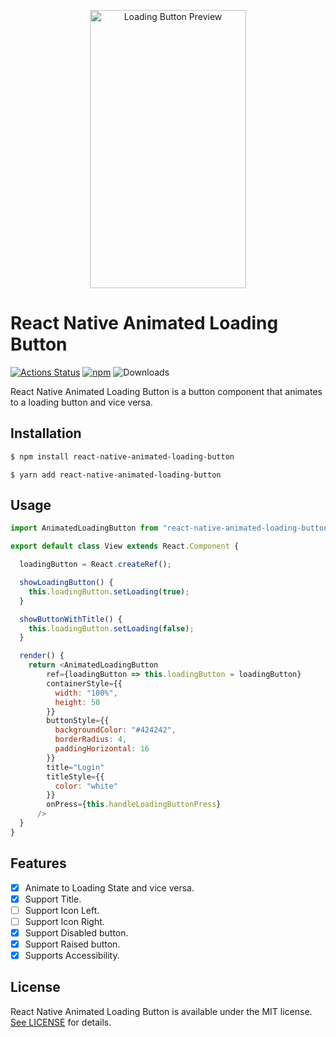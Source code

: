 <p align="center">
<a href="https://github.com/philip-bui/react-native-animated-loading-button/raw/master/.github/images/loading-button.png"><img src="https://github.com/philip-bui/react-native-animated-loading-button/raw/master/.github/images/loading-button.png" title="Loading Button Preview" height="445" width="250"></a>
</p>

# React Native Animated Loading Button
[![Actions Status](https://github.com/philip-bui/react-native-animated-loading-button/workflows/build/badge.svg)](https://github.com/philip-bui/react-native-animated-loading-button/actions)
[![npm](https://img.shields.io/npm/v/react-native-animated-loading-button.svg?style=flat)](https://www.npmjs.com/package/react-native-animated-loading-button)
![Downloads](https://img.shields.io/npm/dt/react-native-animated-loading-button.svg?style=flat)

React Native Animated Loading Button is a button component that animates to a loading button and vice versa.

## Installation

```bash
$ npm install react-native-animated-loading-button
```

```
$ yarn add react-native-animated-loading-button
```

## Usage

```javascript
import AnimatedLoadingButton from "react-native-animated-loading-button";

export default class View extends React.Component {

  loadingButton = React.createRef();

  showLoadingButton() {
    this.loadingButton.setLoading(true);
  }

  showButtonWithTitle() {
    this.loadingButton.setLoading(false);
  }

  render() {
    return <AnimatedLoadingButton
        ref={loadingButton => this.loadingButton = loadingButton}
        containerStyle={{
          width: "100%",
          height: 50
        }}
        buttonStyle={{
          backgroundColor: "#424242",
          borderRadius: 4,
          paddingHorizontal: 16
        }}
        title="Login"
        titleStyle={{
          color: "white"
        }}
        onPress={this.handleLoadingButtonPress}
      />
  }
}
```

## Features

- [X] Animate to Loading State and vice versa. 
- [X] Support Title.
- [ ] Support Icon Left.
- [ ] Support Icon Right.
- [X] Support Disabled button.
- [X] Support Raised button.
- [X] Supports Accessibility.

## License

React Native Animated Loading Button is available under the MIT license. [See LICENSE](https://github.com/philip-bui/react-native-animated-loading-button/blob/master/LICENSE) for details.
